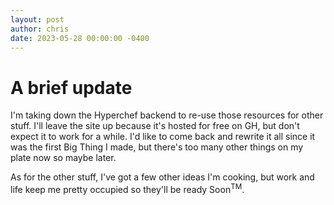 ```yaml
---
layout: post
author: chris
date: 2023-05-28 00:00:00 -0400
---
```


# A brief update

I'm taking down the Hyperchef backend to re-use those resources
for other stuff. I'll leave the site up because it's hosted for free on GH, but
don't expect it to work for a while. I'd like to come back and rewrite it all 
since it was the first Big Thing I made, but there's too many other things
on my plate now so maybe later.

As for the other stuff, I've got a few other ideas I'm cooking, but work and life
keep me pretty occupied so they'll be ready Soon<sup>TM</sup>.
